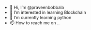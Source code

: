 - 👋 Hi, I’m @praveenbobbala
- 👀 I’m interested in learning Blockchain
- 🌱 I’m currently learning python
- 📫 How to reach me on .. 

<!---
praveenbobbala/praveenbobbala is a ✨ special ✨ repository because its `README.md` (this file) appears on your GitHub profile.
You can click the Preview link to take a look at your changes.
--->
